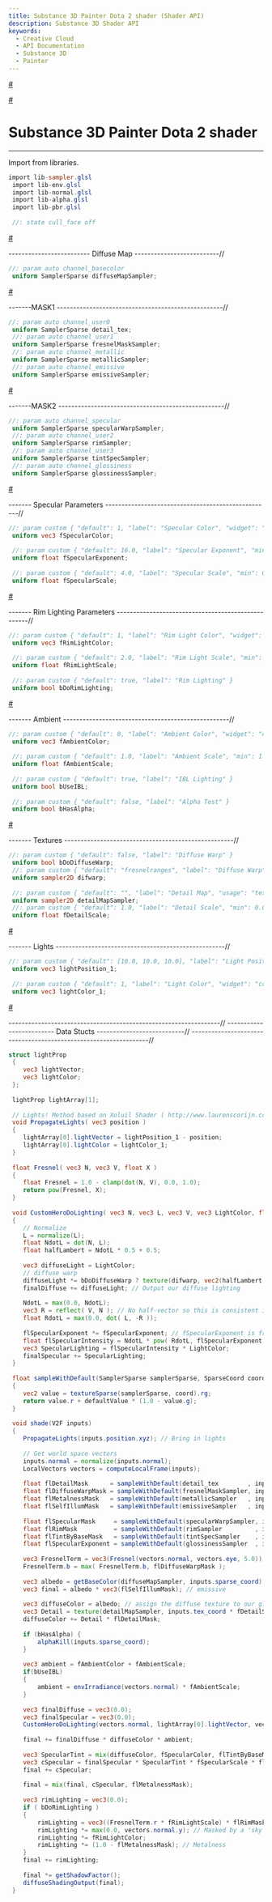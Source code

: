 ```yaml
---
title: Substance 3D Painter Dota 2 shader (Shader API)
description: Substance 3D Shader API
keywords:
  - Creative Cloud
  - API Documentation
  - Substance 3D
  - Painter
---
```














[\#](#section-0)












[\#](#section-1)

Substance 3D Painter Dota 2 shader
==================================

---




Import from libraries.





```glsl
import lib-sampler.glsl
 import lib-env.glsl
 import lib-normal.glsl
 import lib-alpha.glsl
 import lib-pbr.glsl
 
 //: state cull_face off
```







[\#](#section-2)

\-\-\-\-\-\-\-\-\-\-\-\-\-\-\-\-\-\-\-\-\-\-\-\-\- Diffuse Map \-\-\-\-\-\-\-\-\-\-\-\-\-\-\-\-\-\-\-\-\-\-\-\-\-\-//





```glsl
//: param auto channel_basecolor
 uniform SamplerSparse diffuseMapSampler;
```







[\#](#section-3)

\-\-\-\-\-\-\-MASK1 \-\-\-\-\-\-\-\-\-\-\-\-\-\-\-\-\-\-\-\-\-\-\-\-\-\-\-\-\-\-\-\-\-\-\-\-\-\-\-\-\-\-\-\-\-\-\-\-\-\-\-//





```glsl
//: param auto channel_user0
 uniform SamplerSparse detail_tex;
 //: param auto channel_user1
 uniform SamplerSparse fresnelMaskSampler;
 //: param auto channel_metallic
 uniform SamplerSparse metallicSampler;
 //: param auto channel_emissive
 uniform SamplerSparse emissiveSampler;
```







[\#](#section-4)

\-\-\-\-\-\-\-MASK2 \-\-\-\-\-\-\-\-\-\-\-\-\-\-\-\-\-\-\-\-\-\-\-\-\-\-\-\-\-\-\-\-\-\-\-\-\-\-\-\-\-\-\-\-\-\-\-\-\-\-\-//





```glsl
//: param auto channel_specular
 uniform SamplerSparse specularWarpSampler;
 //: param auto channel_user2
 uniform SamplerSparse rimSampler;
 //: param auto channel_user3
 uniform SamplerSparse tintSpecSampler;
 //: param auto channel_glossiness
 uniform SamplerSparse glossinessSampler;
```







[\#](#section-5)

\-\-\-\-\-\-\- Specular Parameters \-\-\-\-\-\-\-\-\-\-\-\-\-\-\-\-\-\-\-\-\-\-\-\-\-\-\-\-\-\-\-\-\-\-\-\-\-\-\-\-\-\-\-\-\-\-\-\-\-\-\-//





```glsl
//: param custom { "default": 1, "label": "Specular Color", "widget": "color" }
 uniform vec3 fSpecularColor;
 
 //: param custom { "default": 16.0, "label": "Specular Exponent", "min": 0.0, "max": 512.0 }
 uniform float fSpecularExponent;
 
 //: param custom { "default": 4.0, "label": "Specular Scale", "min": 0.0, "max": 512.0 }
 uniform float fSpecularScale;
```







[\#](#section-6)

\-\-\-\-\-\-\- Rim Lighting Parameters \-\-\-\-\-\-\-\-\-\-\-\-\-\-\-\-\-\-\-\-\-\-\-\-\-\-\-\-\-\-\-\-\-\-\-\-\-\-\-\-\-\-\-\-\-\-\-\-\-\-\-//





```glsl
//: param custom { "default": 1, "label": "Rim Light Color", "widget": "color" }
 uniform vec3 fRimLightColor;
 
 //: param custom { "default": 2.0, "label": "Rim Light Scale", "min": 0.0, "max": 32.0 }
 uniform float fRimLightScale;
 
 //: param custom { "default": true, "label": "Rim Lighting" }
 uniform bool bDoRimLighting;
```







[\#](#section-7)

\-\-\-\-\-\-\- Ambient \-\-\-\-\-\-\-\-\-\-\-\-\-\-\-\-\-\-\-\-\-\-\-\-\-\-\-\-\-\-\-\-\-\-\-\-\-\-\-\-\-\-\-\-\-\-\-\-\-\-\-//





```glsl
//: param custom { "default": 0, "label": "Ambient Color", "widget": "color" }
 uniform vec3 fAmbientColor;
 
 //: param custom { "default": 1.0, "label": "Ambient Scale", "min": 1.0, "max": 10.0 }
 uniform float fAmbientScale;
 
 //: param custom { "default": true, "label": "IBL Lighting" }
 uniform bool bUseIBL;
 
 //: param custom { "default": false, "label": "Alpha Test" }
 uniform bool bHasAlpha;
```







[\#](#section-8)

\-\-\-\-\-\-\- Textures \-\-\-\-\-\-\-\-\-\-\-\-\-\-\-\-\-\-\-\-\-\-\-\-\-\-\-\-\-\-\-\-\-\-\-\-\-\-\-\-\-\-\-\-\-\-\-\-\-\-\-\-//





```glsl
//: param custom { "default": false, "label": "Diffuse Warp" }
 uniform bool bDoDiffuseWarp;
 //: param custom { "default": "fresnelranges", "label": "Diffuse Warp", "usage": "texture" }
 uniform sampler2D difwarp;
 
 //: param custom { "default": "", "label": "Detail Map", "usage": "texture" }
 uniform sampler2D detailMapSampler;
 //: param custom { "default": 1.0, "label": "Detail Scale", "min": 0.0, "max": 32.0 }
 uniform float fDetailScale;
```







[\#](#section-9)

\-\-\-\-\-\-\- Lights \-\-\-\-\-\-\-\-\-\-\-\-\-\-\-\-\-\-\-\-\-\-\-\-\-\-\-\-\-\-\-\-\-\-\-\-\-\-\-\-\-\-\-\-\-\-\-\-\-\-\-\-//





```glsl
//: param custom { "default": [10.0, 10.0, 10.0], "label": "Light Position", "min": -20, "max": 20 }
 uniform vec3 lightPosition_1;
 
 //: param custom { "default": 1, "label": "Light Color", "widget": "color" }
 uniform vec3 lightColor_1;
```







[\#](#section-10)

\-\-\-\-\-\-\-\-\-\-\-\-\-\-\-\-\-\-\-\-\-\-\-\-\-\-\-\-\-\-\-\-\-\-\-\-\-\-\-\-\-\-\-\-\-\-\-\-\-\-\-\-\-\-\-\-\-\-\-\-\-\-\-\-\-//
 \-\-\-\-\-\-\-\-\-\-\-\-\-\-\-\-\-\-\-\-\-\-\-\-\- Data Stucts \-\-\-\-\-\-\-\-\-\-\-\-\-\-\-\-\-\-\-\-\-\-\-\-\-\-\-//
 \-\-\-\-\-\-\-\-\-\-\-\-\-\-\-\-\-\-\-\-\-\-\-\-\-\-\-\-\-\-\-\-\-\-\-\-\-\-\-\-\-\-\-\-\-\-\-\-\-\-\-\-\-\-\-\-\-\-\-\-\-\-\-\-\-//





```glsl
struct lightProp
 {
 	vec3 lightVector;
 	vec3 lightColor;
 };
 
 lightProp lightArray[1];
 
 // Lights! Method based on Xoluil Shader ( http://www.laurenscorijn.com/xoliulshader ) Thanks mate :)
 void PropagateLights( vec3 position )
 {
 	lightArray[0].lightVector = lightPosition_1 - position;
 	lightArray[0].lightColor = lightColor_1;
 }
 
 float Fresnel( vec3 N, vec3 V, float X )
 {
 	float Fresnel = 1.0 - clamp(dot(N, V), 0.0, 1.0);
 	return pow(Fresnel, X);
 }
 
 void CustomHeroDoLighting( vec3 N, vec3 L, vec3 V, vec3 LightColor, float diffuseWarpMask, float flSpecularExponent, inout vec3 finalDiffuse, inout vec3 finalSpecular)
 {
 	// Normalize
 	L = normalize(L);
 	float NdotL = dot(N, L);
 	float halfLambert = NdotL * 0.5 + 0.5;
 
 	vec3 diffuseLight = LightColor;
 	// diffuse warp
 	diffuseLight *= bDoDiffuseWarp ? texture(difwarp, vec2(halfLambert, diffuseWarpMask)).rgb : vec3(halfLambert);
 	finalDiffuse += diffuseLight; // Output our diffuse lighting
 
 	NdotL = max(0.0, NdotL);
 	vec3 R = reflect( V, N ); // No half-vector so this is consistent in look with ps2.0
 	float RdotL = max(0.0, dot( L, -R ));
 
 	flSpecularExponent *= fSpecularExponent; // fSpecularExponent is from the UI Spinner
 	float flSpecularIntensity = NdotL * pow( RdotL, flSpecularExponent );
 	vec3 SpecularLighting = flSpecularIntensity * LightColor;
 	finalSpecular += SpecularLighting;
 }
 
 float sampleWithDefault(SamplerSparse samplerSparse, SparseCoord coord, float defaultValue)
 {
 	vec2 value = textureSparse(samplerSparse, coord).rg;
 	return value.r + defaultValue * (1.0 - value.g);
 }
 
 void shade(V2F inputs)
 {
 	PropagateLights(inputs.position.xyz); // Bring in lights
 
 	// Get world space vectors
 	inputs.normal = normalize(inputs.normal);
 	LocalVectors vectors = computeLocalFrame(inputs);
 
 	float flDetailMask      = sampleWithDefault(detail_tex        , inputs.sparse_coord, 0.0);
 	float flDiffuseWarpMask = sampleWithDefault(fresnelMaskSampler, inputs.sparse_coord, 0.3);
 	float flMetalnessMask   = sampleWithDefault(metallicSampler   , inputs.sparse_coord, 0.0);
 	float flSelfIllumMask   = sampleWithDefault(emissiveSampler   , inputs.sparse_coord, 0.0);
 
 	float flSpecularMask     = sampleWithDefault(specularWarpSampler, inputs.sparse_coord, 0.3);
 	float flRimMask          = sampleWithDefault(rimSampler         , inputs.sparse_coord, 0.3);
 	float flTintByBaseMask   = sampleWithDefault(tintSpecSampler    , inputs.sparse_coord, 0.0);
 	float flSpecularExponent = sampleWithDefault(glossinessSampler  , inputs.sparse_coord, 0.3);
 
 	vec3 FresnelTerm = vec3(Fresnel(vectors.normal, vectors.eye, 5.0));
 	FresnelTerm.b = max( FresnelTerm.b, flDiffuseWarpMask );
 
 	vec3 albedo = getBaseColor(diffuseMapSampler, inputs.sparse_coord);
 	vec3 final = albedo * vec3(flSelfIllumMask); // emissive
 
 	vec3 diffuseColor = albedo; // assign the diffuse texture to our global diffuse color
 	vec3 Detail = texture(detailMapSampler, inputs.tex_coord * fDetailScale).rgb;
 	diffuseColor += Detail * flDetailMask;
 
 	if (bHasAlpha) {
 		alphaKill(inputs.sparse_coord);
 	}
 
 	vec3 ambient = fAmbientColor + fAmbientScale;
 	if(bUseIBL)
 	{
 		ambient = envIrradiance(vectors.normal) * fAmbientScale;
 	}
 
 	vec3 finalDiffuse = vec3(0.0);
 	vec3 finalSpecular = vec3(0.0);
 	CustomHeroDoLighting(vectors.normal, lightArray[0].lightVector, vectors.eye, lightArray[0].lightColor, flDiffuseWarpMask, flSpecularExponent, finalDiffuse, finalSpecular);
 
 	final += finalDiffuse * diffuseColor * ambient;
 
 	vec3 SpecularTint = mix(diffuseColor, fSpecularColor, flTintByBaseMask);
 	vec3 cSpecular = finalSpecular * SpecularTint * fSpecularScale * flSpecularMask * FresnelTerm.b;
 	final += cSpecular;
 
 	final = mix(final, cSpecular, flMetalnessMask);
 
 	vec3 rimLighting = vec3(0.0);
 	if ( bDoRimLighting )
 	{
 		rimLighting = vec3((FresnelTerm.r * fRimLightScale) * flRimMask);
 		rimLighting *= max(0.0, vectors.normal.y); // Masked by a 'sky light'
 		rimLighting *= fRimLightColor;
 		rimLighting *= (1.0 - flMetalnessMask); // Metalness
 	}
 	final += rimLighting;
 
 	final *= getShadowFactor();
 	diffuseShadingOutput(final);
 }
 
 
```






